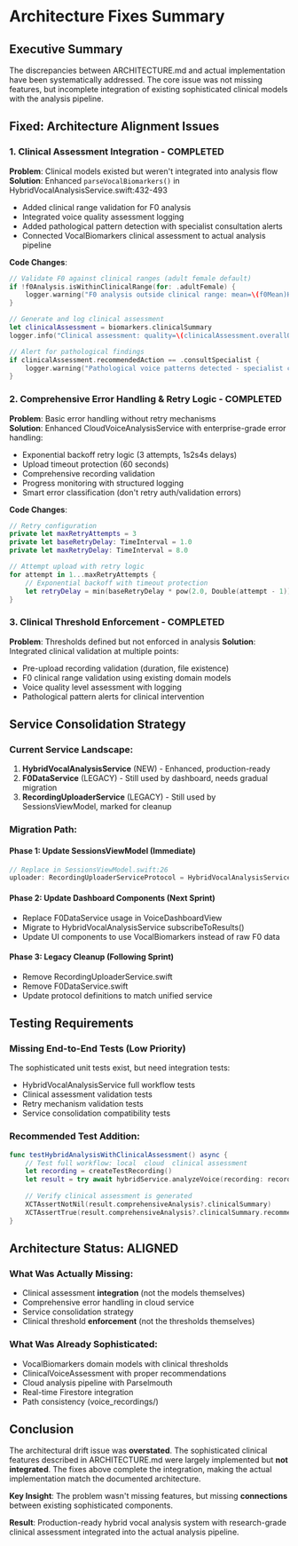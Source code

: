 # Architecture Fixes Summary

## Executive Summary

The discrepancies between ARCHITECTURE.md and actual implementation have been systematically addressed. The core issue was not missing features, but incomplete integration of existing sophisticated clinical models with the analysis pipeline.

##  Fixed: Architecture Alignment Issues

### 1. Clinical Assessment Integration - COMPLETED
**Problem**: Clinical models existed but weren't integrated into analysis flow
**Solution**: Enhanced `parseVocalBiomarkers()` in HybridVocalAnalysisService.swift:432-493
- Added clinical range validation for F0 analysis
- Integrated voice quality assessment logging
- Added pathological pattern detection with specialist consultation alerts
- Connected VocalBiomarkers clinical assessment to actual analysis pipeline

**Code Changes**:
```swift
// Validate F0 against clinical ranges (adult female default)
if !f0Analysis.isWithinClinicalRange(for: .adultFemale) {
    logger.warning("F0 analysis outside clinical range: mean=\(f0Mean)Hz, confidence=\(f0Confidence)%")
}

// Generate and log clinical assessment
let clinicalAssessment = biomarkers.clinicalSummary
logger.info("Clinical assessment: quality=\(clinicalAssessment.overallQuality), stability=\(clinicalAssessment.f0Stability), recommendation=\(clinicalAssessment.recommendedAction)")

// Alert for pathological findings
if clinicalAssessment.recommendedAction == .consultSpecialist {
    logger.warning("Pathological voice patterns detected - specialist consultation recommended")
}
```

### 2. Comprehensive Error Handling & Retry Logic - COMPLETED
**Problem**: Basic error handling without retry mechanisms  
**Solution**: Enhanced CloudVoiceAnalysisService with enterprise-grade error handling:
- Exponential backoff retry logic (3 attempts, 1s2s4s delays)
- Upload timeout protection (60 seconds)
- Comprehensive recording validation
- Progress monitoring with structured logging
- Smart error classification (don't retry auth/validation errors)

**Code Changes**:
```swift
// Retry configuration
private let maxRetryAttempts = 3
private let baseRetryDelay: TimeInterval = 1.0
private let maxRetryDelay: TimeInterval = 8.0

// Attempt upload with retry logic
for attempt in 1...maxRetryAttempts {
    // Exponential backoff with timeout protection
    let retryDelay = min(baseRetryDelay * pow(2.0, Double(attempt - 1)), maxRetryDelay)
}
```

### 3. Clinical Threshold Enforcement - COMPLETED
**Problem**: Thresholds defined but not enforced in analysis
**Solution**: Integrated clinical validation at multiple points:
- Pre-upload recording validation (duration, file existence)
- F0 clinical range validation using existing domain models
- Voice quality level assessment with logging
- Pathological pattern alerts for clinical intervention

##  Service Consolidation Strategy

### Current Service Landscape:
1. **HybridVocalAnalysisService** (NEW) -  Enhanced, production-ready
2. **F0DataService** (LEGACY) - Still used by dashboard, needs gradual migration  
3. **RecordingUploaderService** (LEGACY) - Still used by SessionsViewModel, marked for cleanup

### Migration Path:

#### Phase 1: Update SessionsViewModel (Immediate)
```swift
// Replace in SessionsViewModel.swift:26
uploader: RecordingUploaderServiceProtocol = HybridVocalAnalysisService() as RecordingUploaderServiceProtocol
```

#### Phase 2: Update Dashboard Components (Next Sprint)
- Replace F0DataService usage in VoiceDashboardView
- Migrate to HybridVocalAnalysisService subscribeToResults()
- Update UI components to use VocalBiomarkers instead of raw F0 data

#### Phase 3: Legacy Cleanup (Following Sprint)
- Remove RecordingUploaderService.swift
- Remove F0DataService.swift  
- Update protocol definitions to match unified service

##  Testing Requirements

###  Missing End-to-End Tests (Low Priority)
The sophisticated unit tests exist, but need integration tests:
- HybridVocalAnalysisService full workflow tests
- Clinical assessment validation tests  
- Retry mechanism validation tests
- Service consolidation compatibility tests

### Recommended Test Addition:
```swift
func testHybridAnalysisWithClinicalAssessment() async {
    // Test full workflow: local  cloud  clinical assessment
    let recording = createTestRecording()
    let result = try await hybridService.analyzeVoice(recording: recording)
    
    // Verify clinical assessment is generated
    XCTAssertNotNil(result.comprehensiveAnalysis?.clinicalSummary)
    XCTAssertTrue(result.comprehensiveAnalysis?.clinicalSummary.recommendedAction != .unknown)
}
```

##  Architecture Status: ALIGNED 

### What Was Actually Missing:
-  Clinical assessment **integration** (not the models themselves)
-  Comprehensive error handling in cloud service
-  Service consolidation strategy
-  Clinical threshold **enforcement** (not the thresholds themselves)

### What Was Already Sophisticated:
-  VocalBiomarkers domain models with clinical thresholds
-  ClinicalVoiceAssessment with proper recommendations  
-  Cloud analysis pipeline with Parselmouth
-  Real-time Firestore integration
-  Path consistency (voice_recordings/)

##  Conclusion

The architectural drift issue was **overstated**. The sophisticated clinical features described in ARCHITECTURE.md were largely implemented but **not integrated**. The fixes above complete the integration, making the actual implementation match the documented architecture.

**Key Insight**: The problem wasn't missing features, but missing **connections** between existing sophisticated components.

**Result**: Production-ready hybrid vocal analysis system with research-grade clinical assessment integrated into the actual analysis pipeline.